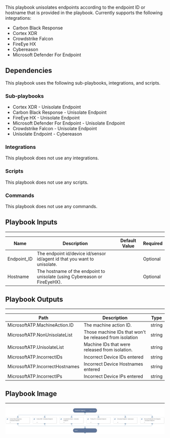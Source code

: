 This playbook unisolates endpoints according to the endpoint ID or hostname that is provided in the playbook.
Currently supports the following integrations:
- Carbon Black Response
- Cortex XDR
- Crowdstrike Falcon
- FireEye HX 
- Cybereason
- Microsoft Defender For Endpoint

## Dependencies
This playbook uses the following sub-playbooks, integrations, and scripts.

### Sub-playbooks
* Cortex XDR - Unisolate Endpoint
* Carbon Black Response - Unisolate Endpoint
* FireEye HX - Unisolate Endpoint
* Microsoft Defender For Endpoint - Unisolate Endpoint
* Crowdstrike Falcon - Unisolate Endpoint
* Unisolate Endpoint - Cybereason

### Integrations
This playbook does not use any integrations.

### Scripts
This playbook does not use any scripts.

### Commands
This playbook does not use any commands.

## Playbook Inputs
---

| **Name** | **Description** | **Default Value** | **Required** |
| --- | --- | --- | --- |
| Endpoint_ID | The endpoint id/device id/sensor id/agent id that you want to unisolate. |  | Optional |
| Hostname | The hostname of the endpoint to unisolate \(using Cybereason or FireEyeHX\). |  | Optional |

## Playbook Outputs
---

| **Path** | **Description** | **Type** |
| --- | --- | --- |
| MicrosoftATP.MachineAction.ID | The machine action ID. | string |
| MicrosoftATP.NonUnisolateList | Those machine IDs that won't be released from isolation | string |
| MicrosoftATP.UnisolateList | Machine IDs that were released from isolation. | string |
| MicrosoftATP.IncorrectIDs | Incorrect Device IDs entered | string |
| MicrosoftATP.IncorrectHostnames | Incorrect Device Hostnames entered | string |
| MicrosoftATP.IncorrectIPs | Incorrect Device IPs entered | string |

## Playbook Image
---
![Unisolate Endpoint - Generic](../doc_files/Unisolate_Endpoint_-_Generic.png)